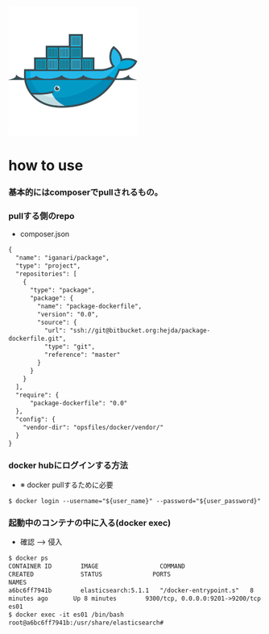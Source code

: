 ![](./icon.png)



# how to use

### 基本的にはcomposerでpullされるもの。

### pullする側のrepo

+ composer.json

```
{
  "name": "iganari/package",
  "type": "project",
  "repositories": [
    {
      "type": "package",
      "package": {
        "name": "package-dockerfile",
        "version": "0.0",
        "source": {
          "url": "ssh://git@bitbucket.org:hejda/package-dockerfile.git",
          "type": "git",
          "reference": "master"
        }
      }
    }
  ],
  "require": {
      "package-dockerfile": "0.0"
  },
  "config": {
    "vendor-dir": "opsfiles/docker/vendor/"
  }
}
```

### docker hubにログインする方法

+ ※ docker pullするために必要

```
$ docker login --username="${user_name}" --password="${user_password}"
```

### 起動中のコンテナの中に入る(docker exec)

+ 確認 --> 侵入

```
$ docker ps
CONTAINER ID        IMAGE                 COMMAND                  CREATED             STATUS              PORTS                              NAMES
a6bc6ff7941b        elasticsearch:5.1.1   "/docker-entrypoint.s"   8 minutes ago       Up 8 minutes        9300/tcp, 0.0.0.0:9201->9200/tcp   es01
$ docker exec -it es01 /bin/bash
root@a6bc6ff7941b:/usr/share/elasticsearch#
```
